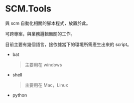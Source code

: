 # SCM.Tools

與 scm 自動化相關的腳本程式，放置於此。

可跨專案，與業務邏輯無關的工作。

目前主要有幾個語言，接依據當下的環境所需產生出來的 script。

- bat
  > 主要用在 windows

- shell
  > 主要用在 Mac，Linux

- python
